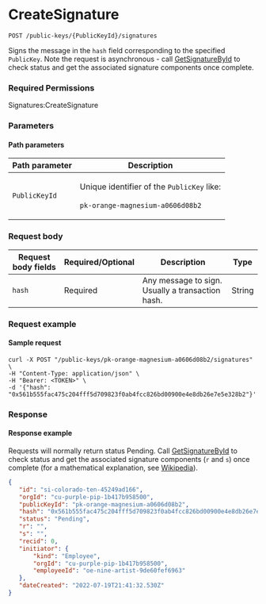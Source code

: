 # CreateSignature

`POST /public-keys/{PublicKeyId}/signatures`

Signs the message in the `hash` field corresponding to the specified `PublicKey`.  Note the request is asynchronous - call [GetSignatureById](getsignaturebyid.md) to check status and get the associated signature components once complete.&#x20;

### Required Permissions <a href="#scopes" id="scopes"></a>

Signatures:CreateSignature

### Parameters <a href="#request-body" id="request-body"></a>

#### Path parameters <a href="#path-parameters" id="path-parameters"></a>

| Path parameter | Description                                                                                                     |
| -------------- | --------------------------------------------------------------------------------------------------------------- |
| `PublicKeyId`  | <p>Unique identifier of the <code>PublicKey</code> like:<br><br><code>pk-orange-magnesium-a0606d08b2</code></p> |

### Request body <a href="#request-example.1" id="request-example.1"></a>

| Request body fields | Required/Optional | Description                                       | Type   |
| ------------------- | ----------------- | ------------------------------------------------- | ------ |
| `hash`              | Required          | Any message to sign.  Usually a transaction hash. | String |

### Request example <a href="#request-example.1" id="request-example.1"></a>

#### Sample request <a href="#sample-request" id="sample-request"></a>

```shell
curl -X POST "/public-keys/pk-orange-magnesium-a0606d08b2/signatures" \
-H "Content-Type: application/json" \
-H "Bearer: <TOKEN>" \
-d '{"hash": "0x561b555fac475c204fff5d709823f0ab4fcc826bd00900e4e8db26e7e5e328b2"}'
```

### Response <a href="#response" id="response"></a>

#### Response example <a href="#response-example" id="response-example"></a>

Requests will normally return status Pending.  Call [GetSignatureById](getsignaturebyid.md) to check status and get the associated signature components (`r` and `s`) once complete (for a mathematical explanation, see [Wikipedia](https://en.wikipedia.org/wiki/Elliptic\_Curve\_Digital\_Signature\_Algorithm)). &#x20;

```json
{
   "id": "si-colorado-ten-45249ad166",
   "orgId": "cu-purple-pip-1b417b958500",
   "publicKeyId": "pk-orange-magnesium-a0606d08b2",
   "hash": "0x561b555fac475c204fff5d709823f0ab4fcc826bd00900e4e8db26e7e5e328b2",
   "status": "Pending",
   "r": "",
   "s": "",
   "recid": 0,
   "initiator": {
       "kind": "Employee",
       "orgId": "cu-purple-pip-1b417b958500",
       "employeeId": "oe-nine-artist-9de60fef6963"
   },
   "dateCreated": "2022-07-19T21:41:32.530Z"
}

```
